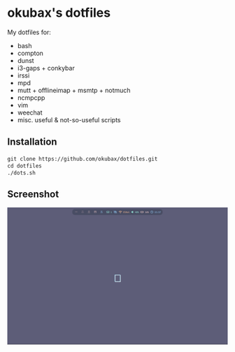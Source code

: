 # okubax's dotfiles

My dotfiles for:

* bash
* compton
* dunst
* i3-gaps + conkybar
* irssi
* mpd
* mutt + offlineimap + msmtp + notmuch
* ncmpcpp
* vim
* weechat
* misc. useful & not-so-useful scripts

## Installation

	git clone https://github.com/okubax/dotfiles.git
	cd dotfiles
	./dots.sh
	
## Screenshot

![ScreenShot](https://raw.githubusercontent.com/okubax/dotfiles/master/screenshot.png)
